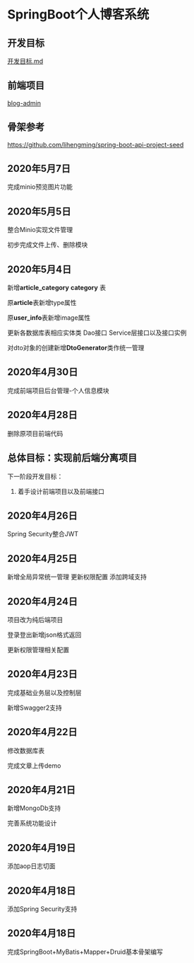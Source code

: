 # SpringBoot个人博客系统

 

## 开发目标

 [开发目标.md](开发目标.md) 

## 前端项目

[blog-admin](https://github.com/zyd100/Vue-SpringbootBlog-admin)

## 骨架参考

https://github.com/lihengming/spring-boot-api-project-seed

## 2020年5月7日

完成minio预览图片功能

## 2020年5月5日

整合Minio实现文件管理

初步完成文件上传、删除模块

## 2020年5月4日

新增**article_category** **category** 表

原**article**表新增type属性

原**user_info**表新增image属性

更新各数据库表相应实体类 Dao接口 Service层接口以及接口实例

对dto对象的创建新增**DtoGenerator**类作统一管理

## 2020年4月30日

完成前端项目后台管理-个人信息模块

## 2020年4月28日

 删除原项目前端代码

## 总体目标：实现前后端分离项目

下一阶段开发目标：

1. 着手设计前端项目以及前端接口

## 2020年4月26日

Spring Security整合JWT

## 2020年4月25日

新增全局异常统一管理
更新权限配置
 添加跨域支持

## 2020年4月24日

项目改为纯后端项目

登录登出新增json格式返回

更新权限管理相关配置

## 2020年4月23日

完成基础业务层以及控制层

新增Swagger2支持

## 2020年4月22日

修改数据库表

完成文章上传demo

## 2020年4月21日

新增MongoDb支持

完善系统功能设计

## 2020年4月19日

添加aop日志切面

## 2020年4月18日

添加Spring Security支持

## 2020年4月18日

完成SpringBoot+MyBatis+Mapper+Druid基本骨架编写

